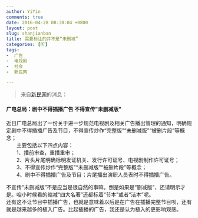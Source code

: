 ```yaml
---
author: YiYin
comments: true
date: 2016-04-28 08:30:04 +0800
layout: post
slug: shanjianban
title: 需要标注的并不是“未删减”
categories: [听]
tags: 
-  广告
-  电视剧
-  社会
-  新民网

---
```


<blockquote>来自<a href="http://shanghai.xinmin.cn/xmsq/2016/04/27/29921424.html">新民网</a>的消息：</blockquote>

#### 广电总局：剧中不得插播广告 不得宣传"未删减版"

近日广电总局出了一份关于进一步规范电视剧及相关广告播出管理的通知，明确规定剧中不得插播广告及节目，不得宣传炒作“完整版”“未删减版”“被删片段”等概念；<br/>
　　主要包括以下四点内容：<br/>
　　1、播前审查，重播重审；<br/>
　　2、片头片尾明确标明发证机关、发行许可证号、电视剧制作许可证号；<br/>
　　3、不得宣传炒作“完整版”“未删减版”“被删片段”等概念；<br/>
　　4、剧中不得插播广告及节目；片尾播出演职人员表时不得插播广告。

<div class="commentsonquote">
<div class="yiyin">
不宣传“未删减版”不是应当是很自然的事嘛。倒是如果是“删减版”，还请明示才是。咱小时候看的缩减“四大名著”还都标着“节本”或者“洁本”呢。<br/>
还有这不让节目中插播广告，也就是意味着以后是在广告在插播完整节目呗，还有就是越来越多的植入广告。比起插播的广告，我还是认为植入的更影响观感。
</div>
</div>

